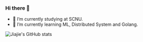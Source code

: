 ### Hi there 👋

<!--
**jiajieZeng/jiajieZeng** is a ✨ _special_ ✨ repository because its `README.md` (this file) appears on your GitHub profile.

Here are some ideas to get you started:

- 👯 I’m looking to collaborate on ...
- 🤔 I’m looking for help with ...
- 💬 Ask me about ...
- 📫 How to reach me: ...
- 😄 Pronouns: ...
- ⚡ Fun fact: ...
-->
- 🔭 I’m currently studying at SCNU.
- 🌱 I’m currently learning ML, Distributed System and Golang.

![Jiajie's GitHub stats](https://github-readme-stats.vercel.app/api?username=jiajieZeng)
